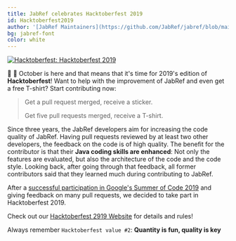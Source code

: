 ```yaml
---
title: JabRef celebrates Hacktoberfest 2019
id: Hacktoberfest2019
author: '[JabRef Maintainers](https://github.com/JabRef/jabref/blob/main/MAINTAINERS)'
bg: jabref-font
color: white
---
```


[![Hacktoberfest: Hacktoberfest 2019](../img/Hacktoberfest_19_Events_730x90.png)](http://www.jabref.org/hacktoberfest/2019.html)

📅 🎃 October is here and that means that it's time for 2019's edition of **Hacktoberfest**!
Want to help with the improvement of JabRef and even get a free T-shirt? Start contributing now:

> Get a pull request merged, receive a sticker.
>
> Get five pull requests merged, receive a T-shirt.

Since three years, the JabRef developers aim for increasing the code quality of JabRef.
Having pull requests reviewed by at least two other developers, the feedback on the code is of high quality.
The benefit for the contributor is that their **Java coding skills are enhanced**:
Not only the features are evaluated, but also the architecture of the code and the code style.
Looking back, after going through that feedback, all former contributors said that they learned much during contributing to JabRef.

After a [successful participation in Google's Summer of Code 2019](https://blog.jabref.org/2019/08/06/GSoC-LatexCitationsTab/) and giving feedback on many pull requests, we decided to take part in Hacktoberfest 2019.

Check out our [Hacktoberfest 2919 Website](http://www.jabref.org/hacktoberfest/2019.html) for details and rules!

Always remember `Hacktoberfest value #2`: **Quantity is fun, quality is key**
